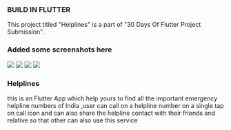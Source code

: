 ### BUILD IN FLUTTER
This project titled "Helplines" is a part of "30 Days Of Flutter Project Submission".

   
### Added some screenshots here        

![](https://github.com/adityamathur0811/HelpLineApp/blob/master/images/1.jpeg)
![](https://github.com/adityamathur0811/HelpLineApp/blob/master/images/2.jpeg)
![](https://github.com/adityamathur0811/HelpLineApp/blob/master/images/3.jpeg)
![](https://github.com/adityamathur0811/HelpLineApp/blob/master/images/4.jpeg)



### Helplines
this is an Flutter App which help yours to find all the important emergency helpline numbers of India ,user can call on a helpline number on a single tap on call icon and can also share the helpline contact 
with their friends and relative so that other can also use this service

